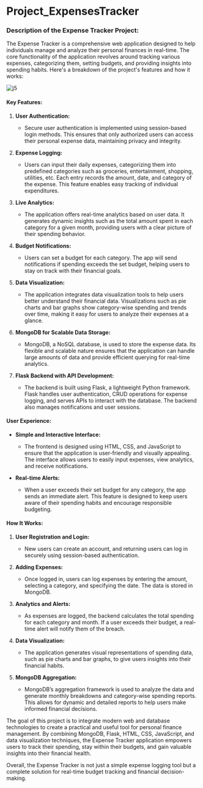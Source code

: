 # Project_ExpensesTracker

### Description of the Expense Tracker Project:
The Expense Tracker is a comprehensive web application designed to help individuals manage and analyze their personal finances in real-time. The core functionality of the application revolves around tracking various expenses, categorizing them, setting budgets, and providing insights into spending habits. Here's a breakdown of the project's features and how it works:

![j5](https://github.com/user-attachments/assets/2e695cb3-6db0-4792-8152-7cfefb6349b5)


#### Key Features:

1. **User Authentication:**
   - Secure user authentication is implemented using session-based login methods. This ensures that only authorized users can access their personal expense data, maintaining privacy and integrity.

2. **Expense Logging:**
   - Users can input their daily expenses, categorizing them into predefined categories such as groceries, entertainment, shopping, utilities, etc. Each entry records the amount, date, and category of the expense. This feature enables easy tracking of individual expenditures.

3. **Live Analytics:**
   - The application offers real-time analytics based on user data. It generates dynamic insights such as the total amount spent in each category for a given month, providing users with a clear picture of their spending behavior.

4. **Budget Notifications:**
   - Users can set a budget for each category. The app will send notifications if spending exceeds the set budget, helping users to stay on track with their financial goals.

5. **Data Visualization:**
   - The application integrates data visualization tools to help users better understand their financial data. Visualizations such as pie charts and bar graphs show category-wise spending and trends over time, making it easy for users to analyze their expenses at a glance.

6. **MongoDB for Scalable Data Storage:**
   - MongoDB, a NoSQL database, is used to store the expense data. Its flexible and scalable nature ensures that the application can handle large amounts of data and provide efficient querying for real-time analytics.

7. **Flask Backend with API Development:**
   - The backend is built using Flask, a lightweight Python framework. Flask handles user authentication, CRUD operations for expense logging, and serves APIs to interact with the database. The backend also manages notifications and user sessions.

#### User Experience:

- **Simple and Interactive Interface:**
  - The frontend is designed using HTML, CSS, and JavaScript to ensure that the application is user-friendly and visually appealing. The interface allows users to easily input expenses, view analytics, and receive notifications.

- **Real-time Alerts:**
  - When a user exceeds their set budget for any category, the app sends an immediate alert. This feature is designed to keep users aware of their spending habits and encourage responsible budgeting.

#### How It Works:

1. **User Registration and Login:**
   - New users can create an account, and returning users can log in securely using session-based authentication. 

2. **Adding Expenses:**
   - Once logged in, users can log expenses by entering the amount, selecting a category, and specifying the date. The data is stored in MongoDB.

3. **Analytics and Alerts:**
   - As expenses are logged, the backend calculates the total spending for each category and month. If a user exceeds their budget, a real-time alert will notify them of the breach.

4. **Data Visualization:**
   - The application generates visual representations of spending data, such as pie charts and bar graphs, to give users insights into their financial habits.

5. **MongoDB Aggregation:**
   - MongoDB’s aggregation framework is used to analyze the data and generate monthly breakdowns and category-wise spending reports. This allows for dynamic and detailed reports to help users make informed financial decisions.

The goal of this project is to integrate modern web and database technologies to create a practical and useful tool for personal finance management. By combining MongoDB, Flask, HTML, CSS, JavaScript, and data visualization techniques, the Expense Tracker application empowers users to track their spending, stay within their budgets, and gain valuable insights into their financial health. 

Overall, the Expense Tracker is not just a simple expense logging tool but a complete solution for real-time budget tracking and financial decision-making.

